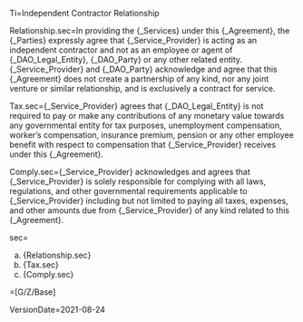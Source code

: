 
Ti=Independent Contractor Relationship

Relationship.sec=In providing the {_Services} under this {_Agreement}, the {_Parties} expressly agree that {_Service_Provider} is acting as an independent contractor and not as an employee or agent of {_DAO_Legal_Entity}, {_DAO_Party} or any other related entity. {_Service_Provider} and {_DAO_Party} acknowledge and agree that this {_Agreement} does not create a partnership of any kind, nor any joint venture or similar relationship, and is exclusively a contract for service. 

Tax.sec={_Service_Provider} agrees that {_DAO_Legal_Entity} is not required to pay or make any contributions of any monetary value towards any governmental entity for tax purposes, unemployment compensation, worker’s compensation, insurance premium, pension or any other employee benefit with respect to compensation that {_Service_Provider} receives under this {_Agreement}.

Comply.sec={_Service_Provider} acknowledges and agrees that {_Service_Provider} is solely responsible for complying with all laws, regulations, and other governmental requirements applicable to {_Service_Provider} including but not limited to paying all taxes, expenses, and other amounts due from {_Service_Provider} of any kind related to this {_Agreement}.

sec=<ol type="a"><li>{Relationship.sec}</li><li>{Tax.sec}</li><li>{Comply.sec}</li></ol>

=[G/Z/Base]

VersionDate=2021-08-24
